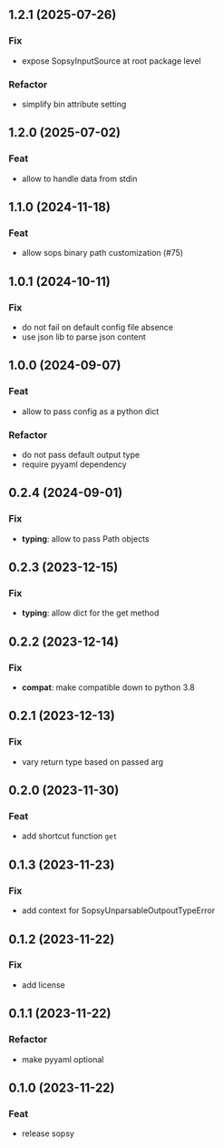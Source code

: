 ## 1.2.1 (2025-07-26)

### Fix

- expose SopsyInputSource at root package level

### Refactor

- simplify bin attribute setting

## 1.2.0 (2025-07-02)

### Feat

- allow to handle data from stdin

## 1.1.0 (2024-11-18)

### Feat

- allow sops binary path customization (#75)

## 1.0.1 (2024-10-11)

### Fix

- do not fail on default config file absence
- use json lib to parse json content

## 1.0.0 (2024-09-07)

### Feat

- allow to pass config as a python dict

### Refactor

- do not pass default output type
- require pyyaml dependency

## 0.2.4 (2024-09-01)

### Fix

- **typing**: allow to pass Path objects

## 0.2.3 (2023-12-15)

### Fix

- **typing**: allow dict for the get method

## 0.2.2 (2023-12-14)

### Fix

- **compat**: make compatible down to python 3.8

## 0.2.1 (2023-12-13)

### Fix

- vary return type based on passed arg

## 0.2.0 (2023-11-30)

### Feat

- add shortcut function `get`

## 0.1.3 (2023-11-23)

### Fix

- add context for SopsyUnparsableOutpoutTypeError

## 0.1.2 (2023-11-22)

### Fix

- add license

## 0.1.1 (2023-11-22)

### Refactor

- make pyyaml optional

## 0.1.0 (2023-11-22)

### Feat

- release sopsy
